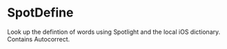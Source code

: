 SpotDefine
==========
Look up the defintion of words using Spotlight and the local iOS dictionary. Contains Autocorrect. 
